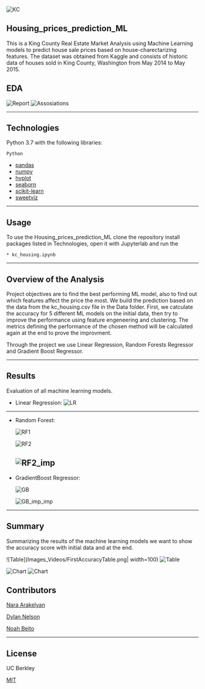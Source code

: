 ![KC](https://everything-pr.com/wp-content/uploads/2018/10/King-County-Procurement-Issues-Public-Relations-RFP.jpg)
## Housing_prices_prediction_ML

This is a King County Real Estate Market Analysis using Machine Learning models to predict house sale prices based on house-charectarizing features. The dataset was obtained from Kaggle and consists of historic data of houses sold in King County, Washington from May 2014 to May 2015.

## EDA
![Report](Images_Videos/Pic_1.png)
![Assosiations](Images_Videos/Pic_2.png)

---
## Technologies
Python 3.7 with the following libraries:
 ```
 Python
 
 ```

* [pandas](https://github.com/pandas-dev/pandas)
* [numpy](https://github.com/numpy/numpy)
* [hvplot](https://github.com/holoviz/hvplot)
* [seaborn](https://seaborn.pydata.org/)
* [scikit-learn](https://scikit-learn.org/stable/)
* [sweetviz](https://github.com/fbdesignpro/sweetviz)

---
## Usage


To use the Housing_prices_prediction_ML clone the repository install packages listed in Technologies, open it with Jupyterlab and run the 

    * kc_housing.ipynb

---

## Overview of the Analysis

Project objectives are to find the best performing ML model, also to find out which features affect the price the most. We build the prediction based on the data from the kc_housing.csv file in the Data folder. First, we catculate the accuracy for 5 different ML models on the initial data, then try to improve the performance using feature engeneering and clustering. The metrics defining the performance of the chosen method will be calculated again at the end to prove the improvment. 

Through the project we use Linear Regression, Random Forests Regressor and Gradient Boost Regressor.

------
## Results

Evaluation of all machine learning models.

* Linear Regression:
  ![LR](Images_Videos/LR.png)

---------------------------
* Random Forest:

  ![RF1](Images_Videos/RF1.png)
  
  ![RF2](Images_Videos/RF2.png)
  
  ![RF2_imp](Images_Videos/RF_importance.png)
  --------------------------

* GradientBoost Regressor:

  ![GB](Images_Videos/GB.png)
  
  ![GB_imp_imp](Images_Videos/GB_importance.png)
-----------------------------

## Summary

Summarizing the results of the machine learning models we want to show the accuracy score with initial data and at the end.


   ![Table](Images_Videos/FirstAccuracyTable.png| width=100)
   ![Table](Images_Videos/LastAccuracyTable.png)
   
   ![Chart](Images_Videos/FirstComp.png)
   ![Chart](Images_Videos/LastComp.png)

## Contributors

[Nara Arakelyan](https://github.com/arakelyannara)

[Dylan Nelson](https://github.com/anythingelse-sf)

[Noah Beito](https://www.linkedin.com/in/noah-beito/)

---
## License

UC Berkley

[MIT](https://github.com/git/git-scm.com/blob/main/MIT-LICENSE.txt)
